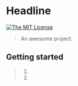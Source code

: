 # Headline
[![The MIT License](https://img.shields.io/badge/license-MIT-orange.svg?style=flat-square)](http://opensource.org/licenses/MIT)


> An awesome project.

## Getting started
> 1. 
> 2. 